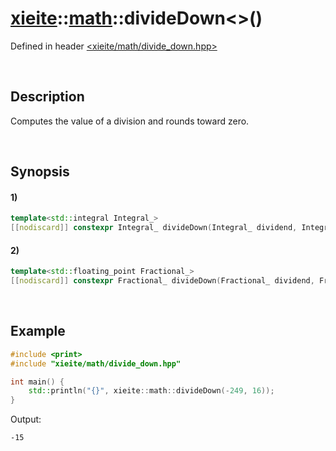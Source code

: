 # [xieite](../../xieite.md)\:\:[math](../../math.md)\:\:divideDown\<\>\(\)
Defined in header [<xieite/math/divide_down.hpp>](../../../include/xieite/math/divide_down.hpp)

&nbsp;

## Description
Computes the value of a division and rounds toward zero.

&nbsp;

## Synopsis
#### 1)
```cpp
template<std::integral Integral_>
[[nodiscard]] constexpr Integral_ divideDown(Integral_ dividend, Integral_ divisor) noexcept;
```
#### 2)
```cpp
template<std::floating_point Fractional_>
[[nodiscard]] constexpr Fractional_ divideDown(Fractional_ dividend, Fractional_ divisor) noexcept;
```

&nbsp;

## Example
```cpp
#include <print>
#include "xieite/math/divide_down.hpp"

int main() {
    std::println("{}", xieite::math::divideDown(-249, 16));
}
```
Output:
```
-15
```

